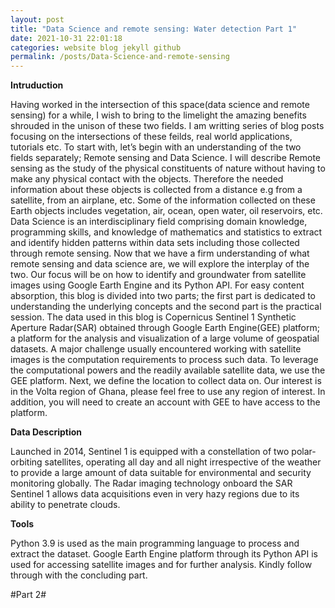 ```yaml
---
layout: post
title: "Data Science and remote sensing: Water detection Part 1"
date: 2021-10-31 22:01:18
categories: website blog jekyll github
permalink: /posts/Data-Science-and-remote-sensing
---
```

**Intruduction**

Having worked in the intersection of this space(data science and remote sensing) for a while, I wish to bring to the limelight the amazing benefits shrouded in the unison of these two fields. I am writting series of blog posts focusing on the intersections of these feilds, real world applications, tutorials etc.
To start with, let’s begin with an understanding of the two fields separately; Remote sensing and Data Science. I will describe Remote sensing as the study of the physical constituents of nature without having to make any physical contact with the objects. Therefore the needed information about these objects is collected from a distance e.g from a satellite, from an airplane, etc. Some of the information collected on these Earth objects includes vegetation, air, ocean, open water, oil reservoirs, etc. Data Science is an interdisciplinary field comprising domain knowledge, programming skills, and knowledge of mathematics and statistics to extract and identify hidden patterns within data sets including those collected through remote sensing.
Now that we have a firm understanding of what remote sensing and data science are, we will explore the interplay of the two. Our focus will be on how to identify and groundwater from satellite images using Google Earth Engine and its Python API. For easy content absorption, this blog is divided into two parts; the first part is dedicated to understanding the underlying concepts and the second part is the practical session.   The data used in this blog is Copernicus Sentinel 1 Synthetic Aperture Radar(SAR) obtained through Google Earth Engine(GEE) platform; a platform for the analysis and visualization of a large volume of geospatial datasets. A major challenge usually encountered working with satellite images is the computation requirements to process such data. To leverage the computational powers and the readily available satellite data, we use the GEE platform. Next, we define the location to collect data on. Our interest is in the Volta region of Ghana, please feel free to use any region of interest. In addition, you will need to create an account with GEE to have access to the platform. 

**Data Description**

Launched in 2014, Sentinel 1 is equipped with a constellation of two polar-orbiting satellites, operating all day and all night irrespective of the weather to provide a large amount of data suitable for environmental and security monitoring globally.  The Radar imaging technology onboard the SAR Sentinel 1 allows data acquisitions even in very hazy regions due to its ability to penetrate clouds.

**Tools**

Python 3.9 is used as the main programming language to process and extract the dataset. Google Earth Engine platform through its Python API is used for accessing satellite images and for further analysis. 
Kindly follow through with the concluding part.

#Part 2#
